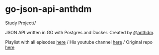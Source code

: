 # go-json-api-anthdm

Study Project//

JSON API written in GO with Postgres and Docker. Created by [@anthdm](https://github.com/anthdm).

Playlist with all episodes [here](https://www.youtube.com/playlist?list=PL0xRBLFXXsP6nudFDqMXzrvQCZrxSOm-2) / His youtube channel [here](https://www.youtube.com/channel/UCIjIAXXsX4YMYeFj-LP42-Q/) / Original repo [here](https://github.com/anthdm/gobank)
